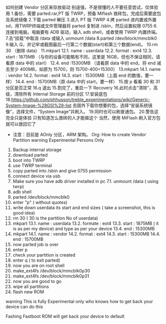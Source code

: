 如何创建 Vendor 分区来存放驱动
别逞强，不是很懂的人不要任意尝试，仅体验用
1.备份，需要 parted.rar,PT 版 TWRP，预备 Miflash 救砖包，完成后需要底包及系统镜像
2.下载 parted 解压
3.进入 PT 版 TWRP
4.拷 parted 进内置或外置 sd，用TWRP终端或文件管理器将 parted 复制进 /sbin，然后设置权限 0755
6.连接到电脑，电脑要有 ADB 驱动，输入 adb shell，或者使用 TWRP 内置终端。
7.去“挂载”中取消 /data 或输入 unmount /data
8.parted /dev/block/mmcblk0
9.输入 Q，并记牢或截图最后一行第二个数据(start)和第三个数据(end)。
10.rm 30 （删除 data）
11.mkpart
12.1. name : userdata
12.2. format : ext4
12.3. start : 1875MB （与你的设备可能略有不同，这里是 16GB，但也不保证相同，请看原 data 中的 start）
12.4. end :15300MB （请看原 data 中的 end，将 end 减去至少 400MB，如原为 15700，则 15700-400=15300）
13.mkpart
14.1. name : vendor
14.2. format : ext4
14.3. start : 15300MB（上面 end 的数值，要一样）
14.4. end : 15700MB（原 data 中的 start，要一样）
15.按 p 看看 30 和 31 分区是否正常
16.q 退出
15.割完了，重启一下 Recovery
16.此时点击“清除”，高级，清除所有 Internal Storage 前的分区
17.安装底包
18.https://github.com/phhusson/treble_experimentations/wiki/Generic-System-Image-%28GSI%29-list
去国外下载你想要的包，选择“安装系统镜像”，选择文件，“System Image”并刷入。
19.同时也可以刷普通包。
20.警告这完全只是体验
只有知道怎么救砖的人才能做这个
当然，使用 MiFlash 刷入官方包就可以救回它了

* 注意：目前是 AOnly 分区，ARM 架构。
Org:
How to create Vendor Partition
warning Experimental Persons Only
1. Backup internal storage
2. download parted
3. boot into TWRP
4. use TWRP terminal
5. copy parted into /sbin and give 0755 permission
6. connect device via usb
7. Make sure you have adb driver installed in pc
7.1. unmount /data ( using twrp)
8. adb shell
9. parted /dev/block/mmcblk0
10. enter "p" ( without quotes)
11. write down userdata its start and end sizes ( take a screenshot, this is good idea)
12. rm 30 ( 30 is the partition No of userdata)
13. mkpart
13.1. name : userdata
13.2. formate : ext4
13.3. start : 1875MB ( it is as per my device) and type as per  your device
13.4. end : 15300MB
14. mkpart
14.1. name : vendor
14.2. format : ext4
14.3. start : 15300MB
14.4. end : 15700MB
15. now parted job is over
16. enter p
17. check your partition is created
18. enter q ( to exit parted)
19. now you are on root shell
20. make_ext4fs /dev/block/mmcblk0p30
21. make_ext4fs /dev/block/mmcblk0p31
22. now you are good to go
23. wipe all partitions
24. flash new ROM

warning This is fully Experimental
only who knows how to get back your device can do this

Fashing Fastboot ROM will get back your device to default
